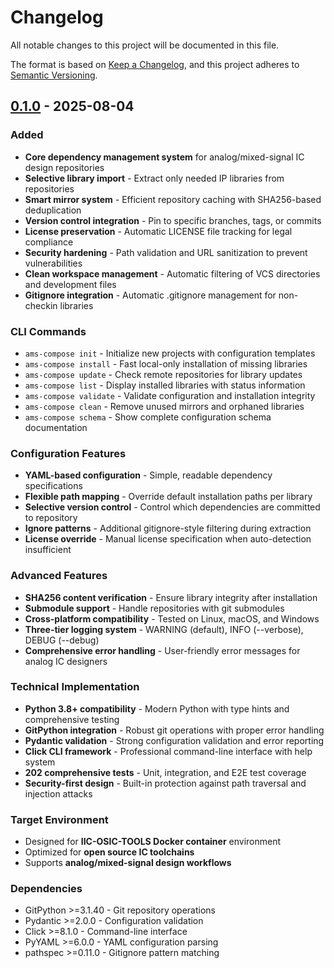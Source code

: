# Changelog

All notable changes to this project will be documented in this file.

The format is based on [Keep a Changelog](https://keepachangelog.com/en/1.0.0/),
and this project adheres to [Semantic Versioning](https://semver.org/spec/v2.0.0.html).

## [0.1.0] - 2025-08-04

### Added
- **Core dependency management system** for analog/mixed-signal IC design repositories
- **Selective library import** - Extract only needed IP libraries from repositories
- **Smart mirror system** - Efficient repository caching with SHA256-based deduplication
- **Version control integration** - Pin to specific branches, tags, or commits
- **License preservation** - Automatic LICENSE file tracking for legal compliance
- **Security hardening** - Path validation and URL sanitization to prevent vulnerabilities
- **Clean workspace management** - Automatic filtering of VCS directories and development files
- **Gitignore integration** - Automatic .gitignore management for non-checkin libraries

### CLI Commands
- `ams-compose init` - Initialize new projects with configuration templates
- `ams-compose install` - Fast local-only installation of missing libraries
- `ams-compose update` - Check remote repositories for library updates
- `ams-compose list` - Display installed libraries with status information
- `ams-compose validate` - Validate configuration and installation integrity
- `ams-compose clean` - Remove unused mirrors and orphaned libraries
- `ams-compose schema` - Show complete configuration schema documentation

### Configuration Features
- **YAML-based configuration** - Simple, readable dependency specifications
- **Flexible path mapping** - Override default installation paths per library
- **Selective version control** - Control which dependencies are committed to repository
- **Ignore patterns** - Additional gitignore-style filtering during extraction
- **License override** - Manual license specification when auto-detection insufficient

### Advanced Features
- **SHA256 content verification** - Ensure library integrity after installation
- **Submodule support** - Handle repositories with git submodules
- **Cross-platform compatibility** - Tested on Linux, macOS, and Windows
- **Three-tier logging system** - WARNING (default), INFO (--verbose), DEBUG (--debug)
- **Comprehensive error handling** - User-friendly error messages for analog IC designers

### Technical Implementation
- **Python 3.8+ compatibility** - Modern Python with type hints and comprehensive testing
- **GitPython integration** - Robust git operations with proper error handling
- **Pydantic validation** - Strong configuration validation and error reporting
- **Click CLI framework** - Professional command-line interface with help system
- **202 comprehensive tests** - Unit, integration, and E2E test coverage
- **Security-first design** - Built-in protection against path traversal and injection attacks

### Target Environment
- Designed for **IIC-OSIC-TOOLS Docker container** environment
- Optimized for **open source IC toolchains**
- Supports **analog/mixed-signal design workflows**

### Dependencies
- GitPython >=3.1.40 - Git repository operations
- Pydantic >=2.0.0 - Configuration validation
- Click >=8.1.0 - Command-line interface
- PyYAML >=6.0.0 - YAML configuration parsing
- pathspec >=0.11.0 - Gitignore pattern matching

[0.1.0]: https://github.com/Jianxun/ams-compose/releases/tag/v0.1.0